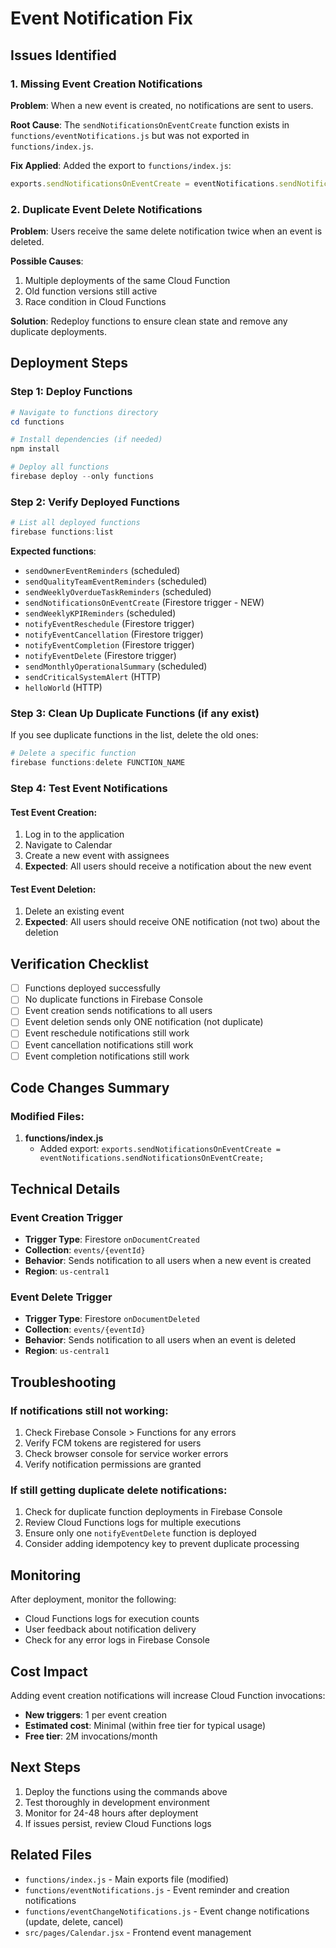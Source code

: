 # Event Notification Fix

## Issues Identified

### 1. Missing Event Creation Notifications
**Problem**: When a new event is created, no notifications are sent to users.

**Root Cause**: The `sendNotificationsOnEventCreate` function exists in `functions/eventNotifications.js` but was not exported in `functions/index.js`.

**Fix Applied**: Added the export to `functions/index.js`:
```javascript
exports.sendNotificationsOnEventCreate = eventNotifications.sendNotificationsOnEventCreate;
```

### 2. Duplicate Event Delete Notifications
**Problem**: Users receive the same delete notification twice when an event is deleted.

**Possible Causes**:
1. Multiple deployments of the same Cloud Function
2. Old function versions still active
3. Race condition in Cloud Functions

**Solution**: Redeploy functions to ensure clean state and remove any duplicate deployments.

## Deployment Steps

### Step 1: Deploy Functions
```powershell
# Navigate to functions directory
cd functions

# Install dependencies (if needed)
npm install

# Deploy all functions
firebase deploy --only functions
```

### Step 2: Verify Deployed Functions
```powershell
# List all deployed functions
firebase functions:list
```

**Expected functions**:
- `sendOwnerEventReminders` (scheduled)
- `sendQualityTeamEventReminders` (scheduled)
- `sendWeeklyOverdueTaskReminders` (scheduled)
- `sendNotificationsOnEventCreate` (Firestore trigger - NEW)
- `sendWeeklyKPIReminders` (scheduled)
- `notifyEventReschedule` (Firestore trigger)
- `notifyEventCancellation` (Firestore trigger)
- `notifyEventCompletion` (Firestore trigger)
- `notifyEventDelete` (Firestore trigger)
- `sendMonthlyOperationalSummary` (scheduled)
- `sendCriticalSystemAlert` (HTTP)
- `helloWorld` (HTTP)

### Step 3: Clean Up Duplicate Functions (if any exist)
If you see duplicate functions in the list, delete the old ones:
```powershell
# Delete a specific function
firebase functions:delete FUNCTION_NAME
```

### Step 4: Test Event Notifications

#### Test Event Creation:
1. Log in to the application
2. Navigate to Calendar
3. Create a new event with assignees
4. **Expected**: All users should receive a notification about the new event

#### Test Event Deletion:
1. Delete an existing event
2. **Expected**: All users should receive ONE notification (not two) about the deletion

## Verification Checklist

- [ ] Functions deployed successfully
- [ ] No duplicate functions in Firebase Console
- [ ] Event creation sends notifications to all users
- [ ] Event deletion sends only ONE notification (not duplicate)
- [ ] Event reschedule notifications still work
- [ ] Event cancellation notifications still work
- [ ] Event completion notifications still work

## Code Changes Summary

### Modified Files:
1. **functions/index.js**
   - Added export: `exports.sendNotificationsOnEventCreate = eventNotifications.sendNotificationsOnEventCreate;`

## Technical Details

### Event Creation Trigger
- **Trigger Type**: Firestore `onDocumentCreated`
- **Collection**: `events/{eventId}`
- **Behavior**: Sends notification to all users when a new event is created
- **Region**: `us-central1`

### Event Delete Trigger
- **Trigger Type**: Firestore `onDocumentDeleted`
- **Collection**: `events/{eventId}`
- **Behavior**: Sends notification to all users when an event is deleted
- **Region**: `us-central1`

## Troubleshooting

### If notifications still not working:
1. Check Firebase Console > Functions for any errors
2. Verify FCM tokens are registered for users
3. Check browser console for service worker errors
4. Verify notification permissions are granted

### If still getting duplicate delete notifications:
1. Check for duplicate function deployments in Firebase Console
2. Review Cloud Functions logs for multiple executions
3. Ensure only one `notifyEventDelete` function is deployed
4. Consider adding idempotency key to prevent duplicate processing

## Monitoring

After deployment, monitor the following:
- Cloud Functions logs for execution counts
- User feedback about notification delivery
- Check for any error logs in Firebase Console

## Cost Impact

Adding event creation notifications will increase Cloud Function invocations:
- **New triggers**: 1 per event creation
- **Estimated cost**: Minimal (within free tier for typical usage)
- **Free tier**: 2M invocations/month

## Next Steps

1. Deploy the functions using the commands above
2. Test thoroughly in development environment
3. Monitor for 24-48 hours after deployment
4. If issues persist, review Cloud Functions logs

## Related Files
- `functions/index.js` - Main exports file (modified)
- `functions/eventNotifications.js` - Event reminder and creation notifications
- `functions/eventChangeNotifications.js` - Event change notifications (update, delete, cancel)
- `src/pages/Calendar.jsx` - Frontend event management
